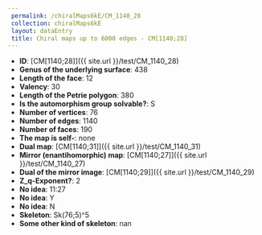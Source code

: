 ```yaml
--- 
 permalink: /chiralMaps6kE/CM_1140_28 
 collection: chiralMaps6kE
 layout: dataEntry
 title: Chiral maps up to 6000 edges - CM[1140;28]
---
```


- **ID**: [CM[1140;28]]({{ site.url }}/test/CM_1140_28)
- **Genus of the underlying surface**: 438
- **Length of the face**: 12
- **Valency**: 30
- **Length of the Petrie polygon**: 380
- **Is the automorphism group solvable?**: S
- **Number of vertices**: 76
- **Number of edges**: 1140
- **Number of faces**: 190
- **The map is self-**: none
- **Dual map**: [CM[1140;31]]({{ site.url }}/test/CM_1140_31)
- **Mirror (enantihomorphic) map**: [CM[1140;27]]({{ site.url }}/test/CM_1140_27)
- **Dual of the mirror image**: [CM[1140;29]]({{ site.url }}/test/CM_1140_29)
- **Z_q-Exponent?**: 2
- **No idea**:  11:27
- **No idea**: Y
- **No idea**: N
- **Skeleton**: Sk(76;5)^5
- **Some other kind of skeleton**: nan
